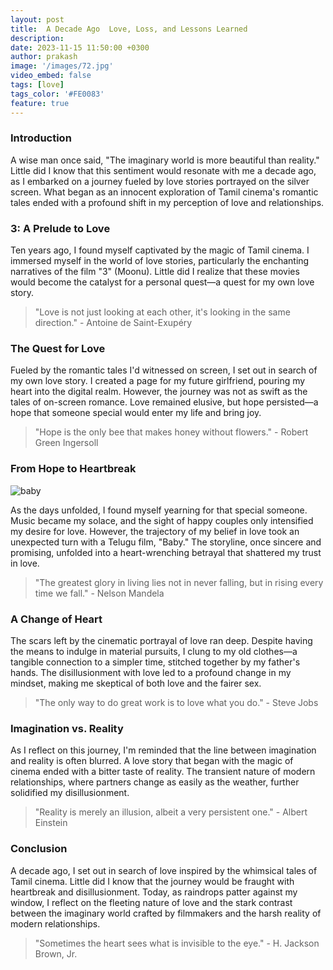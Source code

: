```yaml
---
layout: post
title:  A Decade Ago  Love, Loss, and Lessons Learned
description: 
date: 2023-11-15 11:50:00 +0300
author: prakash
image: '/images/72.jpg'
video_embed: false
tags: [love]
tags_color: '#FE0083'
feature: true
---
```



### Introduction 
A wise man once said, "The imaginary world is more beautiful than reality." Little did I know that this sentiment would resonate with me a decade ago, as I embarked on a journey fueled by love stories portrayed on the silver screen. What began as an innocent exploration of Tamil cinema's romantic tales ended with a profound shift in my perception of love and relationships.

### 3: A Prelude to Love
Ten years ago, I found myself captivated by the magic of Tamil cinema. I immersed myself in the world of love stories, particularly the enchanting narratives of the film "3" (Moonu). Little did I realize that these movies would become the catalyst for a personal quest—a quest for my own love story.

> "Love is not just looking at each other, it's looking in the same direction." - Antoine de Saint-Exupéry

### The Quest for Love
Fueled by the romantic tales I'd witnessed on screen, I set out in search of my own love story. I created a page for my future girlfriend, pouring my heart into the digital realm. However, the journey was not as swift as the tales of on-screen romance. Love remained elusive, but hope persisted—a hope that someone special would enter my life and bring joy.

> "Hope is the only bee that makes honey without flowers." - Robert Green Ingersoll

### From Hope to Heartbreak

![baby]({{site.baseurl}}/images/32.jpg)

As the days unfolded, I found myself yearning for that special someone. Music became my solace, and the sight of happy couples only intensified my desire for love. However, the trajectory of my belief in love took an unexpected turn with a Telugu film, "Baby." The storyline, once sincere and promising, unfolded into a heart-wrenching betrayal that shattered my trust in love.

> "The greatest glory in living lies not in never falling, but in rising every time we fall." - Nelson Mandela

### A Change of Heart
The scars left by the cinematic portrayal of love ran deep. Despite having the means to indulge in material pursuits, I clung to my old clothes—a tangible connection to a simpler time, stitched together by my father's hands. The disillusionment with love led to a profound change in my mindset, making me skeptical of both love and the fairer sex.

> "The only way to do great work is to love what you do." - Steve Jobs

### Imagination vs. Reality
As I reflect on this journey, I'm reminded that the line between imagination and reality is often blurred. A love story that began with the magic of cinema ended with a bitter taste of reality. The transient nature of modern relationships, where partners change as easily as the weather, further solidified my disillusionment.

> "Reality is merely an illusion, albeit a very persistent one." - Albert Einstein

### Conclusion
A decade ago, I set out in search of love inspired by the whimsical tales of Tamil cinema. Little did I know that the journey would be fraught with heartbreak and disillusionment. Today, as raindrops patter against my window, I reflect on the fleeting nature of love and the stark contrast between the imaginary world crafted by filmmakers and the harsh reality of modern relationships.

> "Sometimes the heart sees what is invisible to the eye." - H. Jackson Brown, Jr.